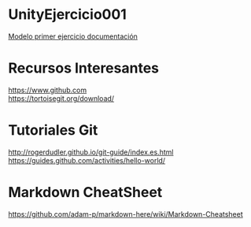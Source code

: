 UnityEjercicio001
=================

[Modelo primer ejercicio documentación](Modelo001.md)


Recursos Interesantes  
=====================  
  
https://www.github.com  
https://tortoisegit.org/download/   
  
Tutoriales Git  
============  
  
http://rogerdudler.github.io/git-guide/index.es.html  
https://guides.github.com/activities/hello-world/  
  
  
  
Markdown CheatSheet  
===================  
  
https://github.com/adam-p/markdown-here/wiki/Markdown-Cheatsheet  
